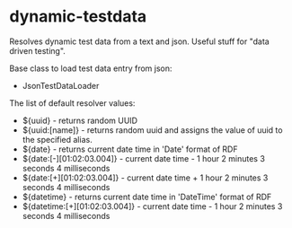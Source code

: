 # dynamic-testdata
Resolves dynamic test data from a text and json. Useful stuff for "data driven testing".

Base class to load test data entry from json:
 - JsonTestDataLoader<T>
 
The list of default resolver values:
 - ${uuid} - returns random UUID
 - ${uuid:[name]} - returns random uuid and assigns the value of uuid to the specified alias.
 - ${date} - returns current date time in 'Date' format of RDF
 - ${date:[-][01:02:03.004]} - current date time - 1 hour 2 minutes 3 seconds 4 milliseconds
 - ${date:[+][01:02:03.004]} - current date time + 1 hour 2 minutes 3 seconds 4 milliseconds
 - ${datetime} - returns current date time in 'DateTime' format of RDF
 - ${datetime:[+][01:02:03.004]} - current date time - 1 hour 2 minutes 3 seconds 4 milliseconds
